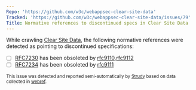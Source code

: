 ```yaml
---
Repo: 'https://github.com/w3c/webappsec-clear-site-data'
Tracked: 'https://github.com/w3c/webappsec-clear-site-data/issues/79'
Title: Normative references to discontinued specs in Clear Site Data
---
```


While crawling [Clear Site Data](https://w3c.github.io/webappsec-clear-site-data/), the following normative references were detected as pointing to discontinued specifications:
* [ ] [RFC7230](https://httpwg.org/specs/rfc7230.html) has been obsoleted by [rfc9110](https://httpwg.org/specs/rfc9110.html),[rfc9112](https://httpwg.org/specs/rfc9112.html)
* [ ] [RFC7234](https://httpwg.org/specs/rfc7234.html) has been obsoleted by [rfc9111](https://httpwg.org/specs/rfc9111.html)

<sub>This issue was detected and reported semi-automatically by [Strudy](https://github.com/w3c/strudy/) based on data collected in [webref](https://github.com/w3c/webref/).</sub>
